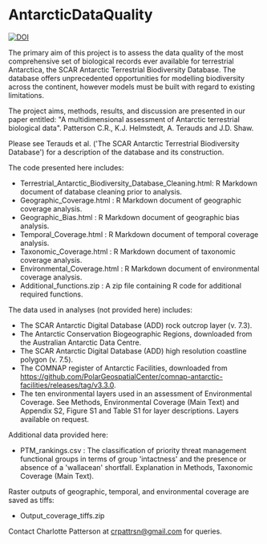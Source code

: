 # AntarcticDataQuality

<a href="https://zenodo.org/badge/latestdoi/641286171"><img src="https://zenodo.org/badge/641286171.svg" alt="DOI"></a>

The primary aim of this project is to assess the data quality of the most comprehensive set of biological records ever available for terrestrial Antarctica, the SCAR Antarctic Terrestrial Biodiversity Database. The database offers unprecedented opportunities for modelling biodiversity across the continent, however models must be built with regard to existing limitations.

The project aims, methods, results, and discussion are presented in our paper entitled: "A multidimensional assessment of Antarctic terrestrial biological data". Patterson C.R., K.J. Helmstedt, A. Terauds and J.D. Shaw.

Please see Terauds et al. ('The SCAR Antarctic Terrestrial Biodiversity Database') for a description of the database and its construction.

The code presented here includes:
- Terrestrial_Antarctic_Biodiversity_Database_Cleaning.html: R Markdown document of database cleaning prior to analysis.
- Geographic_Coverage.html : R Markdown document of geographic coverage analysis.
- Geographic_Bias.html : R Markdown document of geographic bias analysis.
- Temporal_Coverage.html : R Markdown document of temporal coverage analysis.
- Taxonomic_Coverage.html : R Markdown document of taxonomic coverage analysis.
- Environmental_Coverage.html : R Markdown document of environmental coverage analysis.
- Additional_functions.zip : A zip file containing R code for additional required functions.

The data used in analyses (not provided here) includes:
- The SCAR Antarctic Digital Database (ADD) rock outcrop layer (v. 7.3).
- The Antarctic Conservation Biogeographic Regions, downloaded from the Australian Antarctic Data Centre.
- The SCAR Antarctic Digital Database (ADD) high resolution coastline polygon (v. 7.5).
- The COMNAP register of Antarctic Facilities, downloaded from https://github.com/PolarGeospatialCenter/comnap-antarctic-facilities/releases/tag/v3.3.0.
- The ten environmental layers used in an assessment of Environmental Coverage. See Methods, Environmental Coverage (Main Text) and Appendix S2, Figure S1 and Table S1 for layer descriptions. Layers available on request.

Additional data provided here:
- PTM_rankings.csv : The classification of priority threat management functional groups in terms of group 'intactness' and the presence or absence of a 'wallacean' shortfall. Explanation in Methods, Taxonomic Coverage (Main Text).

Raster outputs of geographic, temporal, and environmental coverage are saved as tiffs:
- Output_coverage_tiffs.zip

Contact Charlotte Patterson at crpattrsn@gmail.com for queries.

